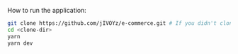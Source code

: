 How to run the application:
```bash
git clone https://github.com/jIVOYz/e-commerce.git # If you didn't clone the repo
cd <clone-dir>
yarn
yarn dev
```
